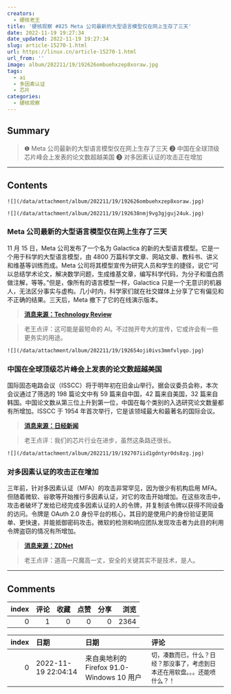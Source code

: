 ```yaml
---
creators:
  - 硬核老王
title: '硬核观察 #825 Meta 公司最新的大型语言模型仅在网上生存了三天'
date: 2022-11-19 19:27:34
date_updated: 2022-11-19 19:27:34
slug: article-15270-1.html
url: https://linux.cn/article-15270-1.html
url_from: ''
image: album/202211/19/192626ombuehxzep8xoraw.jpg
tags:
  - ai
  - 多因素认证
  - 芯片
categories:
  - 硬核观察
---
```


## Summary

> ❶ Meta 公司最新的大型语言模型仅在网上生存了三天
> ❷ 中国在全球顶级芯片峰会上发表的论文数超越美国
> ❸ 对多因素认证的攻击正在增加

***

<!-- more -->

## Contents

`![](/data/attachment/album/202211/19/192626ombuehxzep8xoraw.jpg)`

`![](/data/attachment/album/202211/19/192638nmj9vg3gjguj24uk.jpg)`

### Meta 公司最新的大型语言模型仅在网上生存了三天

11 月 15 日，Meta 公司发布了一个名为 Galactica 的新的大型语言模型。它是一个用于科学的大型语言模型，由 4800 万篇科学文章、网站文章、教科书、讲义和维基等训练而成。Meta 公司将其模型宣传为研究人员和学生的捷径，说它“可以总结学术论文，解决数学问题，生成维基文章，编写科学代码，为分子和蛋白质做注解，等等。”但是，像所有的语言模型一样，Galactica 只是一个无意识的机器人，无法区分事实与虚构。几小时内，科学家们就在社交媒体上分享了它有偏见和不正确的结果。三天后，Meta 撤下了它的在线演示版本。

> 
> **[消息来源：Technology Review](https://www.technologyreview.com/2022/11/18/1063487/meta-large-language-model-ai-only-survived-three-days-gpt-3-science/)**
> 
> 
> 

> 
> 老王点评：这可能是最短命的 AI。不过抛开夸大的宣传，它或许会有一些更务实的用途。
> 
> 
> 

`![](/data/attachment/album/202211/19/192654oji0ivs3mmfvlyqo.jpg)`

### 中国在全球顶级芯片峰会上发表的论文数超越美国

国际固态电路会议（ISSCC）将于明年初在旧金山举行。据会议委员会称，本次会议通过了筛选的 198 篇论文中有 59 篇来自中国，42 篇来自美国，32 篇来自韩国。中国论文数从第三位上升到第一位，中国在每个类别的入选研究论文数量都有所增加。ISSCC 于 1954 年首次举行，它是该领域最大和最著名的国际会议。

> 
> **[消息来源：日经新闻](https://asia.nikkei.com/Business/Tech/Semiconductors/China-tops-U.S.-to-take-research-crown-at-global-chip-conference)**
> 
> 
> 

> 
> 老王点评：我们的芯片行业在进步，虽然这条路还很长。
> 
> 
> 

`![](/data/attachment/album/202211/19/192707iid1gdntyr0ds8zg.jpg)`

### 对多因素认证的攻击正在增加

三年前，针对多因素认证（MFA）的攻击非常罕见，因为很少有机构启用 MFA。但随着微软、谷歌等开始推行多因素认证，对它的攻击开始增加。在这些攻击中，攻击者破坏了发给已经完成多因素认证的人的令牌，并复制该令牌以获得不同设备的访问。令牌是 OAuth 2.0 身份平台的核心，其目的是使用户的身份验证更简单、更快速，并能抵御密码攻击。微软的检测和响应团队发现攻击者为此目的利用令牌盗窃的情况有所增加。

> 
> **[消息来源：ZDNet](https://www.zdnet.com/article/microsoft-hackers-are-using-this-concerning-tactic-to-dodge-multi-factor-authentication/)**
> 
> 
> 

> 
> 老王点评：道高一尺魔高一丈，安全的关键其实不是技术，是人。
> 
> 
>

***

## Comments


|   index |   评论 |   收藏 |   点赞 |   分享 |   浏览 |
|--------:|-------:|-------:|-------:|-------:|-------:|
|       0 |      1 |      0 |      0 |      0 |   2364 |

|   index | 日期                | 日期                                      | 评论                                                                           |
|--------:|:--------------------|:------------------------------------------|:-------------------------------------------------------------------------------|
|       0 | 2022-11-19 22:04:14 | 来自奥地利的 Firefox 91.0-Windows 10 用户 | `切，凑数而已，什么？日经？那没事了，考虑到日本还在用软盘。。。还能喷什么？！` |
